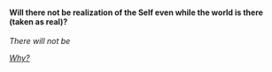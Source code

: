 #### Will there not be realization of the Self even while the world is there (taken as real)?

_There will not be_

[_Why?_](Question6.md)
